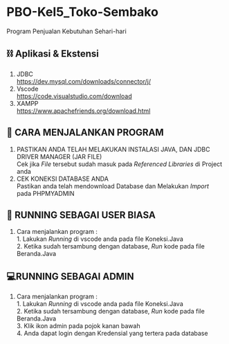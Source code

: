 # PBO-Kel5_Toko-Sembako
Program Penjualan Kebutuhan Sehari-hari

## :chains: Aplikasi & Ekstensi
1. JDBC
     <br>https://dev.mysql.com/downloads/connector/j/
2. Vscode
     <br>https://code.visualstudio.com/download
3. XAMPP
     <br>https://www.apachefriends.org/download.html

## :book: CARA MENJALANKAN PROGRAM
1. PASTIKAN ANDA TELAH MELAKUKAN INSTALASI JAVA, DAN JDBC DRIVER MANAGER (JAR FILE) 
     <br>Cek jika _File_ tersebut sudah masuk pada _Referenced Libraries_ di Project anda
2. CEK KONEKSI DATABASE ANDA
     <br>Pastikan anda telah mendownload Database dan Melakukan _Import_ pada PHPMYADMIN
## :bust_in_silhouette: RUNNING SEBAGAI USER BIASA
1. Cara menjalankan program :
       <br>1. Lakukan _Running_ di vscode anda pada file Koneksi.Java
       <br>2. Ketika sudah tersambung dengan database, _Run_ kode pada file Beranda.Java
## :computer:RUNNING SEBAGAI ADMIN
1. Cara menjalankan program :
       <br>1. Lakukan _Running_ di vscode anda pada file Koneksi.Java
       <br>2. Ketika sudah tersambung dengan database, _Run_ kode pada file Beranda.Java
       <br>3. Klik ikon admin pada pojok kanan bawah
       <br>4. Anda dapat login dengan Kredensial yang tertera pada database
